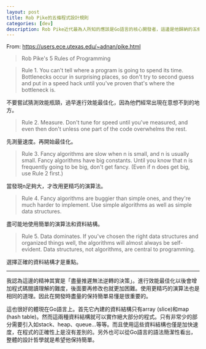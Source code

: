 ```yaml
---
layout: post
title: Rob Pike的五條程式設計規則
categories: [dev]
description: Rob Pike近代最為人所知的應該是Go語言的核心開發者，這邊是他歸納的五條程式設計規則
---
```


From: <https://users.ece.utexas.edu/~adnan/pike.html>

> Rob Pike's 5 Rules of Programming

> Rule 1. You can't tell where a program is going to spend its time. Bottlenecks occur in surprising places, so don't try to second guess and put in a speed hack until you've proven that's where the bottleneck is.

不要嘗試猜測效能瓶頸，過早進行效能最佳化，因為他們經常出現在意想不到的地方。

> Rule 2. Measure. Don't tune for speed until you've measured, and even then don't unless one part of the code overwhelms the rest.

先測量速度。再開始最佳化。 

> Rule 3. Fancy algorithms are slow when n is small, and n is usually small. Fancy algorithms have big constants. Until you know that n is frequently going to be big, don't get fancy. (Even if n does get big, use Rule 2 first.)

當發現n足夠大，才改用更精巧的演算法。

> Rule 4. Fancy algorithms are buggier than simple ones, and they're much harder to implement. Use simple algorithms as well as simple data structures.

盡可能地使用簡單的演算法和資料結構。

> Rule 5. Data dominates. If you've chosen the right data structures and organized things well, the algorithms will almost always be self-evident. Data structures, not algorithms, are central to programming.

選擇正確的資料結構才是重點。

---

我認為這邊的精神其實是「盡量推遲無法逆轉的決策」。進行效能最佳化以後會增加程式碼閱讀理解的難度，後面要再修改也就更加困難。使用更精巧的演算法也是相同的道理。因此在開發時盡量的保持簡單易懂是很重要的。

這也很好的體現在Go語言上。首先它內建的資料結構只有array (slice)和map (hash table)。然而這兩種資料結構就可以實作絕大部分的程式。只有非常少的部分需要引入如stack、heap、queue...等等。而且使用這些資料結構也僅是加快速度，在程式的正確性上是沒有差別的。另外也可以從Go語言的語法簡潔性看出，整體的設計哲學就是希望他保持簡單。